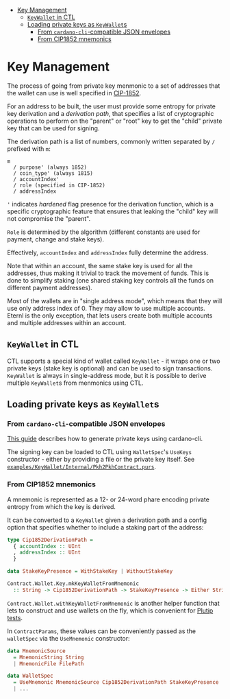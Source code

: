 <!-- START doctoc generated TOC please keep comment here to allow auto update -->
<!-- DON'T EDIT THIS SECTION, INSTEAD RE-RUN doctoc TO UPDATE -->

- [Key Management](#key-management)
  - [`KeyWallet` in CTL](#keywallet-in-ctl)
  - [Loading private keys as `KeyWallet`s](#loading-private-keys-as-keywallets)
    - [From `cardano-cli`-compatible JSON envelopes](#from-cardano-cli-compatible-json-envelopes)
    - [From CIP1852 mnemonics](#from-cip1852-mnemonics)

<!-- END doctoc generated TOC please keep comment here to allow auto update -->

# Key Management

The process of going from private key menmonic to a set of addresses that the wallet can use is well specified in [CIP-1852](https://cips.cardano.org/cips/cip1852/).

For an address to be built, the user must provide some entropy for private key derivation and a *derivation path*, that specifies a list of cryptographic operations to perform on the "parent" or "root" key to get the "child" private key that can be used for signing.

The derivation path is a list of numbers, commonly written separated by `/` prefixed with `m`:

```
m
  / purpose' (always 1852)
  / coin_type' (always 1815)
  / accountIndex'
  / role (specified in CIP-1852)
  / addressIndex
```

`'` indicates *hardened* flag presence for the derivation function, which is a specific cryptographic feature that ensures that leaking the "child" key will not compromise the "parent".

`Role` is determined by the algorithm (different constants are used for payment, change and stake keys).

Effectively, `accountIndex` and `addressIndex` fully determine the address.

Note that within an account, the same stake key is used for all the addresses, thus making it trivial to track the movement of funds. This is done to simplify staking (one shared staking key controls all the funds on different payment addresses).

Most of the wallets are in "single address mode", which means that they will use only address index of 0. They may allow to use multiple accounts. Eternl is the only exception, that lets users create both multiple accounts and multiple addresses within an account.

## `KeyWallet` in CTL

CTL supports a special kind of wallet called `KeyWallet` - it wraps one or two private keys (stake key is optional) and can be used to sign transactions. `KeyWallet` is always in single-address mode, but it is possible to derive multiple `KeyWallet`s from menmonics using CTL.

## Loading private keys as `KeyWallet`s

### From `cardano-cli`-compatible JSON envelopes

[This guide](https://developers.cardano.org/docs/stake-pool-course/handbook/keys-addresses/) describes how to generate private keys using cardano-cli.

The signing key can be loaded to CTL using `WalletSpec`'s `UseKeys` constructor - either by providing a file or the private key itself. See [`examples/KeyWallet/Internal/Pkh2PkhContract.purs`](../examples/KeyWallet/Internal/Pkh2PkhContract.purs#L49).

### From CIP1852 mnemonics

A mnemonic is represented as a 12- or 24-word phare encoding private entropy from which the key is derived.

It can be converted to a `KeyWallet` given a derivation path and a config option that specifies whether to include a staking part of the address:

```purescript
type Cip1852DerivationPath =
  { accountIndex :: UInt
  , addressIndex :: UInt
  }

data StakeKeyPresence = WithStakeKey | WithoutStakeKey

Contract.Wallet.Key.mkKeyWalletFromMnemonic
  :: String -> Cip1852DerivationPath -> StakeKeyPresence -> Either String KeyWallet
```

`Contract.Wallet.withKeyWalletFromMnemonic` is another helper function that lets to construct and use wallets on the fly, which is convenient for [Plutip tests](./plutip-testing.md).

In `ContractParams`, these values can be conveniently passed as the `walletSpec` via the `UseMnemonic` constructor:

```purescript
data MnemonicSource
  = MnemonicString String
  | MnemonicFile FilePath

data WalletSpec
  = UseMnemonic MnemonicSource Cip1852DerivationPath StakeKeyPresence
  | ...
```
